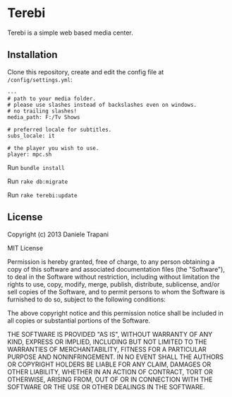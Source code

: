 # Terebi

Terebi is a simple web based media center.

## Installation

Clone this repository, create and edit the config file at `/config/settings.yml`:

    ---
    # path to your media folder.
    # please use slashes instead of backslashes even on windows.
    # no trailing slashes!
    media_path: F:/Tv Shows

    # preferred locale for subtitles.
    subs_locale: it

    # the player you wish to use.
    player: mpc.sh 

Run `bundle install`

Run `rake db:migrate`

Run `rake terebi:update`

## License

Copyright (c) 2013 Daniele Trapani

MIT License

Permission is hereby granted, free of charge, to any person obtaining
a copy of this software and associated documentation files (the
"Software"), to deal in the Software without restriction, including
without limitation the rights to use, copy, modify, merge, publish,
distribute, sublicense, and/or sell copies of the Software, and to
permit persons to whom the Software is furnished to do so, subject to
the following conditions:

The above copyright notice and this permission notice shall be
included in all copies or substantial portions of the Software.

THE SOFTWARE IS PROVIDED "AS IS", WITHOUT WARRANTY OF ANY KIND,
EXPRESS OR IMPLIED, INCLUDING BUT NOT LIMITED TO THE WARRANTIES OF
MERCHANTABILITY, FITNESS FOR A PARTICULAR PURPOSE AND
NONINFRINGEMENT. IN NO EVENT SHALL THE AUTHORS OR COPYRIGHT HOLDERS BE
LIABLE FOR ANY CLAIM, DAMAGES OR OTHER LIABILITY, WHETHER IN AN ACTION
OF CONTRACT, TORT OR OTHERWISE, ARISING FROM, OUT OF OR IN CONNECTION
WITH THE SOFTWARE OR THE USE OR OTHER DEALINGS IN THE SOFTWARE.
